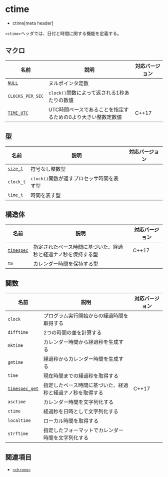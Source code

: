 # ctime
* ctime[meta header]

`<ctime>`ヘッダでは、日付と時間に関する機能を定義する。

## マクロ

| 名前 | 説明 | 対応バージョン |
|------|------|----------------|
| [`NULL`](/reference/cstddef/null.md) | ヌルポインタ定数 | |
| `CLOCKS_PER_SEC` | `clock()`関数によって返される1秒あたりの数値 | |
| [`TIME_UTC`](ctime/time_utc.md) | UTC時間ベースであることを指定するための0より大きい整数定数値 | C++17 |


## 型

| 名前 | 説明 | 対応バージョン |
|------|------|----------------|
| [`size_t`](/reference/cstddef/size_t.md) | 符号なし整数型 | |
| `clock_t` | `clock()`関数が返すプロセッサ時間を表す型 | |
| `time_t` | 時間を表す型 | |


## 構造体

| 名前 | 説明 | 対応バージョン |
|------|------|----------------|
| [`timespec`](ctime/timespec.md) | 指定されたベース時間に基づいた、経過秒と経過ナノ秒を保持する型 | C++17 |
| `tm` | カレンダー時間を保持する型 | |


## 関数

| 名前 | 説明 | 対応バージョン |
|------|------|----------------|
| `clock`        | プログラム実行開始からの経過時間を取得する | |
| `difftime`     | 2つの時間の差を計算する | |
| `mktime`       | カレンダー時間から経過秒を生成する | |
| `gmtime`       | 経過秒からカレンダー時間を生成する | |
| `time`         | 現在時間までの経過秒を取得する | |
| [`timespec_get`](ctime/timespec_get.md) | 指定したベース時間に基づいた、経過秒と経過ナノ秒を取得する | C++17 |
| `asctime`      | カレンダー時間を文字列化する | |
| `ctime`        | 経過秒を日時として文字列化する | |
| `localtime`    | ローカル時間を取得する | |
| `strftime`     | 指定したフォーマットでカレンダー時間を文字列化する | |


## 関連項目
- [`<chrono>`](chrono.md)

